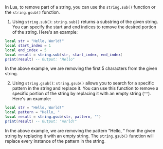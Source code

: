 In Lua, to remove part of a string, you can use the `string.sub()` function or the `string.gsub()` function.

1. Using `string.sub()`: `string.sub()` returns a substring of the given string. You can specify the start and end indices to remove the desired portion of the string. Here's an example:

```lua
local str = "Hello, World!"
local start_index = 1
local end_index = 5
local result = string.sub(str, start_index, end_index)
print(result) -- Output: "Hello"
```

In the above example, we are removing the first 5 characters from the given string.

2. Using `string.gsub()`: `string.gsub()` allows you to search for a specific pattern in the string and replace it. You can use this function to remove a specific portion of the string by replacing it with an empty string (`""`). Here's an example:

```lua
local str = "Hello, World!"
local pattern = "Hello, "
local result = string.gsub(str, pattern, "")
print(result) -- Output: "World!"
```

In the above example, we are removing the pattern "Hello, " from the given string by replacing it with an empty string. The `string.gsub()` function will replace every instance of the pattern in the string.
